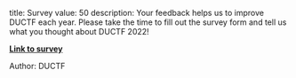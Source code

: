 title: Survey
value: 50
description: Your feedback helps us to improve DUCTF each year. Please take the time to fill out the survey form and tell us what you thought about DUCTF 2022! 

[**Link to survey**](https://forms.gle/P57Ngdk2CqnMSxJv8)

Author: DUCTF
